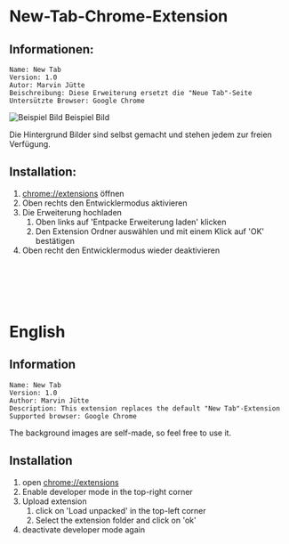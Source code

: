 # New-Tab-Chrome-Extension

## Informationen:
    Name: New Tab
    Version: 1.0
    Autor: Marvin Jütte
    Beischreibung: Diese Erweiterung ersetzt die "Neue Tab"-Seite
    Untersützte Browser: Google Chrome

![Beispiel Bild](https://nivram710.ddns.net/res/images/devel/chrome/new_tab/example.png)
Beispiel Bild
 
Die Hintergrund Bilder sind selbst gemacht
und stehen jedem zur freien Verfügung.

## Installation:
1. [chrome://extensions](chrome://extensions) öffnen
2. Oben rechts den Entwicklermodus aktivieren
3. Die Erweiterung hochladen<br/>
    1) Oben links auf 'Entpacke Erweiterung laden' klicken<br/>
    2) Den Extension Ordner auswählen und mit einem Klick auf 'OK' bestätigen<br/>
4. Oben recht den Entwicklermodus wieder deaktivieren
    
<br/><br/><br/><br/>
    
# English
## Information
    Name: New Tab
    Version: 1.0
    Author: Marvin Jütte
    Description: This extension replaces the default "New Tab"-Extension
    Supported browser: Google Chrome
The background images are self-made, so feel free to use it.

## Installation
1. open [chrome://extensions](chrome://extensions)
2. Enable developer mode in the top-right corner
3. Upload extension<br/>
    1) click on 'Load unpacked' in the top-left corner<br/>
    2) Select the extension folder and click on 'ok'<br/>
4. deactivate developer mode again